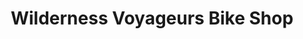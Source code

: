 ---
title: "Wilderness Voyageurs Bike Shop"
url: /ohiopyle/wilderness-voyageurs-bike-shop/
shop: Fahrrad
---